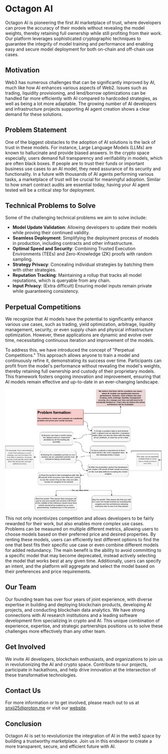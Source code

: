 # Octagon AI

Octagon AI is pioneering the first AI marketplace of trust, where developers can prove the accuracy of their models without revealing the model weights, thereby retaining full ownership while still profiting from their work. Our platform leverages sophisticated cryptographic techniques to guarantee the integrity of model training and performance and enabling easy and secure model deployment for both on-chain and off-chain use cases.

## Motivation

Web3 has numerous challenges that can be significantly improved by AI, much like how AI enhances various aspects of Web2. Issues such as trading, liquidity provisioning, and lend/borrow optimizations can be handled far more efficiently with AI compared to hardcoded strategies, as well as being a lot more adaptable. The growing number of AI developers and infrastructure projects supporting AI agent creation shows a clear demand for these solutions.

## Problem Statement

One of the biggest obstacles to the adoption of AI solutions is the lack of trust in these models. For instance, Large Language Models (LLMs) are known to hallucinate and provide biased answers. In the crypto space especially, users demand full transparency and verifiability in models, which are often black boxes. If people are to trust their funds or important business use cases to an AI model, they need assurance of its security and functionality. In a future with thousands of AI agents performing various tasks, a marketplace of trust will be crucial for meaningful adoption. Similar to how smart contract audits are essential today, having your AI agent tested will be a critical step for deployment.

## Technical Problems to Solve

Some of the challenging technical problems we aim to solve include:

- **Model Update Validation**: Allowing developers to update their models while proving their continued validity.
- **Seamless Deployment**: Simplifying the deployment process of models in production, including contracts and other infrastructure.
- **Optimal Speed and Security**: Combining Trusted Execution Environments (TEEs) and Zero-Knowledge (ZK) proofs with random sampling.
- **Strategy Privacy**: Concealing individual strategies by batching them with other strategies.
- **Reputation Tracking**: Maintaining a rollup that tracks all model reputations, which is queryable from any chain.
- **Input Privacy**: (Extra difficult) Ensuring model inputs remain private while guaranteeing consistency.

## Perpetual Competitions

We recognize that AI models have the potential to significantly enhance various use cases, such as trading, yield optimization, arbitrage, liquidity management, security, or even supply chain and physical infrastructure optimization. However, these applications are dynamic and evolve over time, necessitating continuous iteration and improvement of the models.

To address this, we have introduced the concept of "Perpetual Competitions." This approach allows anyone to train a model and continuously refine it, demonstrating its success over time. Participants can profit from the model's performance without revealing the model's weights, thereby retaining full ownership and custody of their proprietary models. This framework fosters ongoing innovation and improvement, ensuring that AI models remain effective and up-to-date in an ever-changing landscape.

![Model validation](./PerpetualCompetitions.jpg)

This not only incentivizes competition and allows developers to be fairly rewarded for their work, but also enables more complex use cases. Problems can be measured on multiple different metrics, allowing users to choose models based on their preferred price and desired properties. By renting these models, users can efficiently test different options to find the one that best fits their specific use case or even combine different models for added redundancy. The main benefit is the ability to avoid committing to a specific model that may become deprecated, instead actively selecting the model that works best at any given time. Additionally, users can specify an intent, and the platform will aggregate and select the model based on their preferences and price requirements.


## Our Team

Our founding team has over four years of joint experience, with diverse expertise in building and deploying blockchain products, developing AI projects, and conducting blockchain data analytics. We have strong connections with AI research institutions and a leading software development firm specializing in crypto and AI. This unique combination of experience, expertise, and strategic partnerships positions us to solve these challenges more effectively than any other team.


## Get Involved

We invite AI developers, blockchain enthusiasts, and organizations to join us in revolutionizing the AI and crypto space. Contribute to our projects, participate in hackathons, and help drive innovation at the intersection of these transformative technologies.


## Contact Us

For more information or to get involved, please reach out to us at [snxjj25@proton.me](snxjj25@proton.me) or visit our [website]().


## Conclusion

Octagon AI is set to revolutionize the integration of AI in the web3 space by building a trustworthy marketplace. Join us in this endeavor to create a more transparent, secure, and efficient future with AI.
